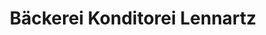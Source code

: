---
title: "Bäckerei Konditorei Lennartz"
url: /swisttal/baeckerei-konditorei-lennartz/
shop: Bäckerei
---